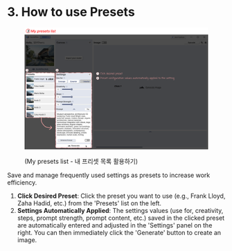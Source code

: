 # 3. How to use Presets

<figure><img src="../../../.gitbook/assets/튜토리얼4.png" alt=""><figcaption><p>(My presets list - 내 프리셋 목록 활용하기)</p></figcaption></figure>

Save and manage frequently used settings as presets to increase work efficiency.

1. **Click Desired Preset**: Click the preset you want to use (e.g., Frank Lloyd, Zaha Hadid, etc.) from the 'Presets' list on the left.
2. **Settings Automatically Applied**: The settings values (use for, creativity, steps, prompt strength, prompt content, etc.) saved in the clicked preset are automatically entered and adjusted in the 'Settings' panel on the right. You can then immediately click the 'Generate' button to create an image.
